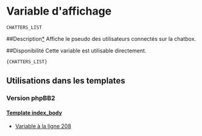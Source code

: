 # Variable d'affichage
```
CHATTERS_LIST
```


##Description[*](https://fa-tvars.appspot.com/var/CHATTERS_LIST)
Affiche le pseudo des utilisateurs connectés sur la chatbox.

##Disponibilité
Cette variable est utilisable directement.

```html
{CHATTERS_LIST}
```

## Utilisations dans les templates

### Version phpBB2

#### [Template index_body](subsilver/index_body.md#readme)
* [Variable &agrave; la ligne 208](../subsilver/index_body.tpl#L208)